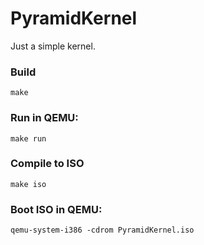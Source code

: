 # PyramidKernel
Just a simple kernel.

### Build
```
make
```
### Run in QEMU:
```
make run
```
### Compile to ISO
```
make iso
```
### Boot ISO in QEMU:
```
qemu-system-i386 -cdrom PyramidKernel.iso
```
